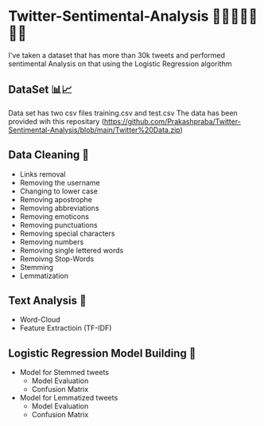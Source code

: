 # Twitter-Sentimental-Analysis 🤖🥶🥵🤬😃😰😭
I've taken a dataset that has more than 30k tweets and performed sentimental Analysis on that using the Logistic Regression algorithm
## DataSet 📊📈
Data set has two csv files training.csv and test.csv The data has been provided wih this repositary (https://github.com/Prakashpraba/Twitter-Sentimental-Analysis/blob/main/Twitter%20Data.zip)
## Data Cleaning 🧹
 - Links removal
 - Removing the username
 - Changing to lower case
 - Removing apostrophe
 - Removing abbreviations
 - Removing emoticons
 - Removing punctuations
 - Removing special characters
 - Removing numbers
 - Removing single lettered words
 - Remoivng Stop-Words
 - Stemming
 - Lemmatization
## Text Analysis 🧮
 * Word-Cloud
 * Feature Extractioin (TF-IDF)
## Logistic Regression Model Building 📠
+ Model for Stemmed tweets
     * Model Evaluation
     * Confusion Matrix
+ Model for Lemmatized tweets
     * Model Evaluation
     * Confusion Matrix
